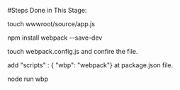 #Steps Done in This Stage:

touch wwwroot/source/app.js

npm install webpack --save-dev

touch webpack.config.js and confire the file.

add "scripts" : { "wbp": "webpack"} at package.json file.

node run wbp